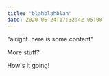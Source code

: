 ```yaml
---
title: "blahblahblah"
date: 2020-06-24T17:32:42-05:00
---
```


"alright. here is some content"

More stuff?

How's it going!
